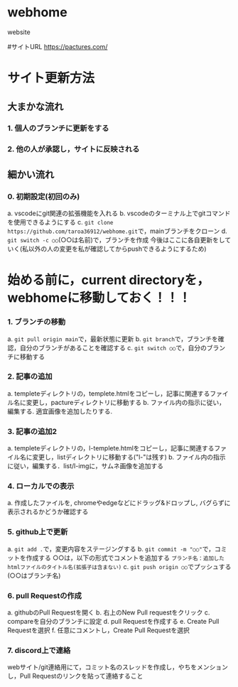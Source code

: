 # webhome
website

#サイトURL
https://pactures.com/


# サイト更新方法

## 大まかな流れ
### 1. 個人のブランチに更新をする
### 2. 他の人が承認し，サイトに反映される

## 細かい流れ
### 0. 初期設定(初回のみ)
a. vscodeにgit関連の拡張機能を入れる
b. vscodeのターミナル上でgitコマンドを使用できるようにする
c. ```git clone https://github.com/taroa36912/webhome.git```で，mainブランチをクローン
d. ```git switch -c ○○```(○○は名前)で，ブランチを作成
今後はここに各自更新をしていく(私以外の人の変更を私が確認してからpushできるようにするため)


# 始める前に，current directoryを，webhomeに移動しておく！！！

### 1. ブランチの移動
a. ```git pull origin main```で，最新状態に更新
b. ```git branch```で，ブランチを確認，自分のブランチがあることを確認する
c. ```git switch ○○```で，自分のブランチに移動する

### 2. 記事の追加
a. templeteディレクトリの，templete.htmlをコピーし，記事に関連するファイル名に変更し，pactureディレクトリに移動する
b. ファイル内の指示に従い，編集する. 適宜画像を追加したりする. 

### 3. 記事の追加2
a. templeteディレクトリの，l-templete.htmlをコピーし，記事に関連するファイル名に変更し，listディレクトリに移動する("l-"は残す)
b. ファイル内の指示に従い，編集する．list/l-imgに，サムネ画像を追加する

### 4. ローカルでの表示
a. 作成したファイルを, chromeやedgeなどにドラッグ&ドロップし, バグらずに表示されるかどうか確認する

### 5. github上で更新
a. ```git add .```で，変更内容をステージングする
b. ```git commit -m "○○"```で，コミットを作成する
○○は，以下の形式でコメントを追加する
```ブランチ名：追加したhtmlファイルのタイトル名(拡張子は含まない)```
c. ```git push origin ○○```でプッシュする(○○はブランチ名)

### 6. pull Requestの作成
a. githubのPull Requestを開く
b. 右上のNew Pull requestをクリック
c. compareを自分のブランチに設定
d. pull Requestを作成する
e. Create Pull Requestを選択
f. 任意にコメントし，Create Pull Requestを選択

### 7. discord上で連絡
webサイト/git連絡用にて，コミット名のスレッドを作成し，やちをメンションし，Pull Requestのリンクを貼って連絡すること